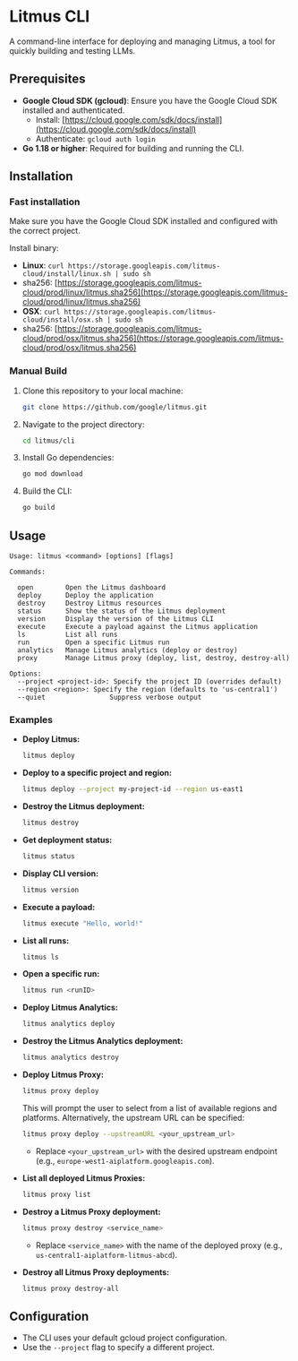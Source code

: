 # Litmus CLI

A command-line interface for deploying and managing Litmus, a tool for quickly building and testing LLMs.

## Prerequisites

- **Google Cloud SDK (gcloud)**: Ensure you have the Google Cloud SDK installed and authenticated.
  - Install: [https://cloud.google.com/sdk/docs/install](https://cloud.google.com/sdk/docs/install)
  - Authenticate: `gcloud auth login`
- **Go 1.18 or higher**: Required for building and running the CLI.

## Installation

### Fast installation

Make sure you have the Google Cloud SDK installed and configured with the correct project.

Install binary:

- **Linux**:
  `curl https://storage.googleapis.com/litmus-cloud/install/linux.sh | sudo sh`
- sha256: [https://storage.googleapis.com/litmus-cloud/prod/linux/litmus.sha256](https://storage.googleapis.com/litmus-cloud/prod/linux/litmus.sha256)
- **OSX**:
  `curl https://storage.googleapis.com/litmus-cloud/install/osx.sh | sudo sh`
- sha256: [https://storage.googleapis.com/litmus-cloud/prod/osx/litmus.sha256](https://storage.googleapis.com/litmus-cloud/prod/osx/litmus.sha256)

### Manual Build

1. Clone this repository to your local machine:

   ```bash
   git clone https://github.com/google/litmus.git
   ```

2. Navigate to the project directory:

   ```bash
   cd litmus/cli
   ```

3. Install Go dependencies:

   ```bash
   go mod download
   ```

4. Build the CLI:

   ```bash
   go build
   ```

## Usage

```
Usage: litmus <command> [options] [flags]

Commands:

  open        Open the Litmus dashboard
  deploy      Deploy the application
  destroy     Destroy Litmus resources
  status      Show the status of the Litmus deployment
  version     Display the version of the Litmus CLI
  execute     Execute a payload against the Litmus application
  ls          List all runs
  run         Open a specific Litmus run
  analytics   Manage Litmus analytics (deploy or destroy)
  proxy       Manage Litmus proxy (deploy, list, destroy, destroy-all)

Options:
  --project <project-id>: Specify the project ID (overrides default)
  --region <region>: Specify the region (defaults to 'us-central1')
  --quiet                Suppress verbose output

```

### Examples

- **Deploy Litmus:**

  ```bash
  litmus deploy
  ```

- **Deploy to a specific project and region:**

  ```bash
  litmus deploy --project my-project-id --region us-east1
  ```

- **Destroy the Litmus deployment:**

  ```bash
  litmus destroy
  ```

- **Get deployment status:**

  ```bash
  litmus status
  ```

- **Display CLI version:**

  ```bash
  litmus version
  ```

- **Execute a payload:**

  ```bash
  litmus execute "Hello, world!"
  ```

- **List all runs:**

  ```bash
  litmus ls
  ```

- **Open a specific run:**

  ```bash
  litmus run <runID>
  ```

- **Deploy Litmus Analytics:**

  ```bash
  litmus analytics deploy
  ```

- **Destroy the Litmus Analytics deployment:**

  ```bash
  litmus analytics destroy
  ```

- **Deploy Litmus Proxy:**

  ```bash
  litmus proxy deploy
  ```

  This will prompt the user to select from a list of available regions and platforms. Alternatively, the upstream URL can be specified:

  ```bash
  litmus proxy deploy --upstreamURL <your_upstream_url>
  ```

  - Replace `<your_upstream_url>` with the desired upstream endpoint (e.g., `europe-west1-aiplatform.googleapis.com`).

- **List all deployed Litmus Proxies:**

  ```bash
  litmus proxy list
  ```

- **Destroy a Litmus Proxy deployment:**

  ```bash
  litmus proxy destroy <service_name>
  ```

  - Replace `<service_name>` with the name of the deployed proxy (e.g., `us-central1-aiplatform-litmus-abcd`).

- **Destroy all Litmus Proxy deployments:**
  ```bash
  litmus proxy destroy-all
  ```

## Configuration

- The CLI uses your default gcloud project configuration.
- Use the `--project` flag to specify a different project.
